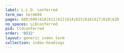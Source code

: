 ```yaml
---
label: L.L.D. conferred
term_no: term604
pages: 608|609|610|611|612|614|615|616|617|618|620
no_spaces: LLDconferred
pid: lldconferred
order: '0532'
layout: generic_index_term
collection: index-headings
---
```

